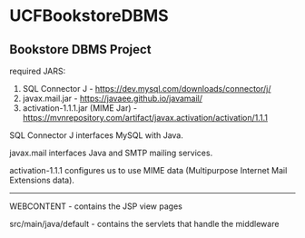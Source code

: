 # UCFBookstoreDBMS
Bookstore DBMS Project
----------------------------------------------------------------------
required JARS: 
1. SQL Connector J - https://dev.mysql.com/downloads/connector/j/
2. javax.mail.jar - https://javaee.github.io/javamail/ 
3. activation-1.1.1.jar (MIME Jar) - https://mvnrepository.com/artifact/javax.activation/activation/1.1.1 

SQL Connector J interfaces MySQL with Java.

javax.mail interfaces Java and SMTP mailing services.

activation-1.1.1 configures us to use MIME data (Multipurpose Internet Mail Extensions data).

----------------------------------------------------------------------

WEBCONTENT - contains the JSP view pages 

src/main/java/default - contains the servlets that handle the middleware
